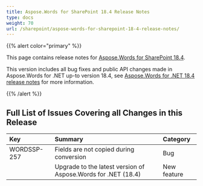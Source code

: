 ```yaml
---
title: Aspose.Words for SharePoint 18.4 Release Notes
type: docs
weight: 70
url: /sharepoint/aspose-words-for-sharepoint-18-4-release-notes/
---
```


{{% alert color="primary" %}} 

This page contains release notes for [Aspose.Words for SharePoint 18.4](https://downloads.aspose.com/words/sharepoint/new-releases/aspose.words-for-sharepoint-18.4/).

This version includes all bug fixes and public API changes made in Aspose.Words for .NET up-to version 18.4, see [Aspose.Words for .NET 18.4 release notes](https://docs.aspose.com/display/wordsnet/Aspose.Words+for+.NET+18.4+Release+Notes) for more information.

{{% /alert %}} 

## **Full List of Issues Covering all Changes in this Release**

|**Key**|**Summary**|**Category**|
| :- | :- | :- |
|WORDSSP-257|Fields are not copied during conversion |Bug|
| |Upgrade to the latest version of Aspose.Words for .NET (18.4)|New feature|

